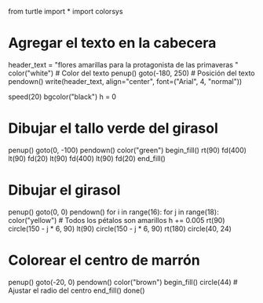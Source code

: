 from turtle import *
import colorsys

# Agregar el texto en la cabecera
header_text = "flores amarillas para la protagonista de las primaveras "
color("white")  # Color del texto
penup()
goto(-180, 250)  # Posición del texto
pendown()
write(header_text, align="center", font=("Arial", 4, "normal"))

speed(20)
bgcolor("black")
h = 0
# Dibujar el tallo verde del girasol
penup()
goto(0, -100)
pendown()
color("green")
begin_fill()
rt(90)
fd(400)
lt(90)
fd(20)
lt(90)
fd(400)
lt(90)
fd(20)
end_fill()
# Dibujar el girasol
penup()
goto(0, 0)
pendown()
for i in range(16):
    for j in range(18):
        color("yellow")  # Todos los pétalos son amarillos
        h += 0.005
        rt(90)
        circle(150 - j * 6, 90)
        lt(90)
        circle(150 - j * 6, 90)
        rt(180)
    circle(40, 24)
# Colorear el centro de marrón
penup()
goto(-20, 0)
pendown()
color("brown")
begin_fill()
circle(44)  # Ajustar el radio del centro
end_fill()
done()
